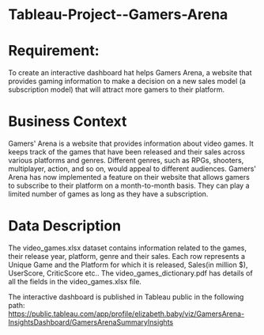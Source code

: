 # Tableau-Project--Gamers-Arena

# Requirement:
To create an interactive dashboard hat helps Gamers Arena, a website that provides gaming information to  make a decision on a new sales model (a subscription model) that will attract more gamers to their platform.

# Business Context
Gamers' Arena is a website that provides information about video games. It keeps track of the games that have been released and their sales across various platforms and genres. Different genres, such as RPGs, shooters, multiplayer, action, and so on, would appeal to different audiences. Gamers' Arena has now implemented a feature on their website that allows gamers to subscribe to their platform on a month-to-month basis. They can play a limited number of games as long as they have a subscription.

# Data Description
The video_games.xlsx dataset contains information related to the games, their release year, platform, genre and their sales. Each row represents a Unique Game and the Platform for which it is released, Sales(in million $), UserScore, CriticScore etc.. 
The video_games_dictionary.pdf has details of all the fields in the video_games.xlsx file.

The interactive dashboard is published in Tableau public in the following path:
https://public.tableau.com/app/profile/elizabeth.baby/viz/GamersArena-InsightsDashboard/GamersArenaSummaryInsights
